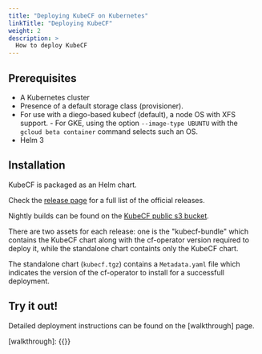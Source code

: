 ```yaml
---
title: "Deploying KubeCF on Kubernetes"
linkTitle: "Deploying KubeCF"
weight: 2
description: >
  How to deploy KubeCF
---
```



## Prerequisites

- A Kubernetes cluster
- Presence of a default storage class (provisioner).
- For use with a diego-based kubecf (default), a node OS with XFS
  support.
      - For GKE, using the option `--image-type UBUNTU` with the
        `gcloud beta container` command selects such an OS.
- Helm 3

## Installation

KubeCF is packaged as an Helm chart. 

Check the [release page](https://github.com/cloudfoundry-incubator/kubecf/releases) for a full list of the official releases.

Nightly builds can be found on the [KubeCF public s3 bucket](https://kubecf.s3.amazonaws.com/index.html).

There are two assets for each release: 
one is the "kubecf-bundle" which contains the KubeCF chart along with the cf-operator version required to deploy it, while the standalone chart containts only the KubeCF chart.

The standalone chart (`kubecf.tgz`) contains a `Metadata.yaml` file which indicates the version of the cf-operator to install for a successfull deployment.

## Try it out!

Detailed deployment instructions can be found on the [walkthrough] page.

[walkthrough]: {{<ref kubernetes-deploy>}}
